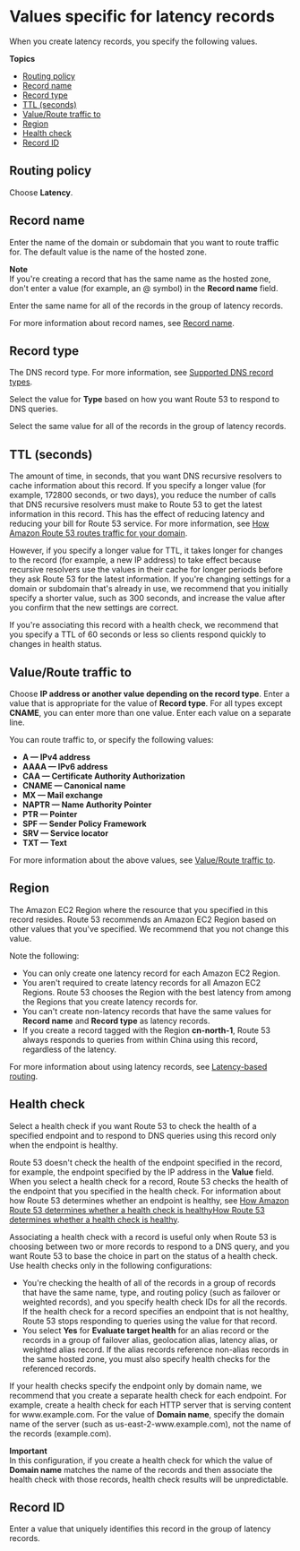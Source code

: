 # Values specific for latency records<a name="resource-record-sets-values-latency"></a>

When you create latency records, you specify the following values\.

**Topics**
+ [Routing policy](#rrsets-values-latency-routing-policy)
+ [Record name](#rrsets-values-latency-name)
+ [Record type](#rrsets-values-latency-type)
+ [TTL \(seconds\)](#rrsets-values-latency-ttl)
+ [Value/Route traffic to](#rrsets-values-latency-value)
+ [Region](#rrsets-values-latency-region)
+ [Health check](#rrsets-values-latency-associate-with-health-check)
+ [Record ID](#rrsets-values-latency-set-id)

## Routing policy<a name="rrsets-values-latency-routing-policy"></a>

Choose **Latency**\. 

## Record name<a name="rrsets-values-latency-name"></a>

Enter the name of the domain or subdomain that you want to route traffic for\. The default value is the name of the hosted zone\. 

**Note**  
If you're creating a record that has the same name as the hosted zone, don't enter a value \(for example, an @ symbol\) in the **Record name** field\. 

Enter the same name for all of the records in the group of latency records\. 

For more information about record names, see [Record name](resource-record-sets-values-shared.md#rrsets-values-common-name)\.

## Record type<a name="rrsets-values-latency-type"></a>

The DNS record type\. For more information, see [Supported DNS record types](ResourceRecordTypes.md)\.

Select the value for **Type** based on how you want Route 53 to respond to DNS queries\. 

Select the same value for all of the records in the group of latency records\.

## TTL \(seconds\)<a name="rrsets-values-latency-ttl"></a>

The amount of time, in seconds, that you want DNS recursive resolvers to cache information about this record\. If you specify a longer value \(for example, 172800 seconds, or two days\), you reduce the number of calls that DNS recursive resolvers must make to Route 53 to get the latest information in this record\. This has the effect of reducing latency and reducing your bill for Route 53 service\. For more information, see [How Amazon Route 53 routes traffic for your domain](welcome-dns-service.md#welcome-dns-service-how-route-53-routes-traffic)\.

However, if you specify a longer value for TTL, it takes longer for changes to the record \(for example, a new IP address\) to take effect because recursive resolvers use the values in their cache for longer periods before they ask Route 53 for the latest information\. If you're changing settings for a domain or subdomain that's already in use, we recommend that you initially specify a shorter value, such as 300 seconds, and increase the value after you confirm that the new settings are correct\.

If you're associating this record with a health check, we recommend that you specify a TTL of 60 seconds or less so clients respond quickly to changes in health status\.

## Value/Route traffic to<a name="rrsets-values-latency-value"></a>

Choose **IP address or another value depending on the record type**\. Enter a value that is appropriate for the value of **Record type**\. For all types except **CNAME**, you can enter more than one value\. Enter each value on a separate line\.

You can route traffic to, or specify the following values:
+ **A — IPv4 address**
+ **AAAA — IPv6 address**
+ **CAA — Certificate Authority Authorization**
+ **CNAME — Canonical name**
+ **MX — Mail exchange**
+ **NAPTR — Name Authority Pointer**
+ **PTR — Pointer**
+ **SPF — Sender Policy Framework**
+ **SRV — Service locator**
+ **TXT — Text**

For more information about the above values, see [Value/Route traffic to](resource-record-sets-values-shared.md#rrsets-values-common-value)\.

## Region<a name="rrsets-values-latency-region"></a>

The Amazon EC2 Region where the resource that you specified in this record resides\. Route 53 recommends an Amazon EC2 Region based on other values that you've specified\. We recommend that you not change this value\.

Note the following:
+ You can only create one latency record for each Amazon EC2 Region\.
+ You aren't required to create latency records for all Amazon EC2 Regions\. Route 53 chooses the Region with the best latency from among the Regions that you create latency records for\.
+ You can't create non\-latency records that have the same values for **Record name** and **Record type** as latency records\.
+ If you create a record tagged with the Region **cn\-north\-1**, Route 53 always responds to queries from within China using this record, regardless of the latency\.

For more information about using latency records, see [Latency\-based routing](routing-policy.md#routing-policy-latency)\. 

## Health check<a name="rrsets-values-latency-associate-with-health-check"></a>

Select a health check if you want Route 53 to check the health of a specified endpoint and to respond to DNS queries using this record only when the endpoint is healthy\. 

Route 53 doesn't check the health of the endpoint specified in the record, for example, the endpoint specified by the IP address in the **Value** field\. When you select a health check for a record, Route 53 checks the health of the endpoint that you specified in the health check\. For information about how Route 53 determines whether an endpoint is healthy, see [How Amazon Route 53 determines whether a health check is healthyHow Route 53 determines whether a health check is healthy](dns-failover-determining-health-of-endpoints.md)\.

Associating a health check with a record is useful only when Route 53 is choosing between two or more records to respond to a DNS query, and you want Route 53 to base the choice in part on the status of a health check\. Use health checks only in the following configurations:
+ You're checking the health of all of the records in a group of records that have the same name, type, and routing policy \(such as failover or weighted records\), and you specify health check IDs for all the records\. If the health check for a record specifies an endpoint that is not healthy, Route 53 stops responding to queries using the value for that record\.
+ You select **Yes** for **Evaluate target health** for an alias record or the records in a group of failover alias, geolocation alias, latency alias, or weighted alias record\. If the alias records reference non\-alias records in the same hosted zone, you must also specify health checks for the referenced records\. 

If your health checks specify the endpoint only by domain name, we recommend that you create a separate health check for each endpoint\. For example, create a health check for each HTTP server that is serving content for www\.example\.com\. For the value of **Domain name**, specify the domain name of the server \(such as us\-east\-2\-www\.example\.com\), not the name of the records \(example\.com\)\.

**Important**  
In this configuration, if you create a health check for which the value of **Domain name** matches the name of the records and then associate the health check with those records, health check results will be unpredictable\.

## Record ID<a name="rrsets-values-latency-set-id"></a>

Enter a value that uniquely identifies this record in the group of latency records\.